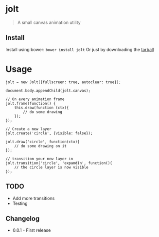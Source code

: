 # jolt

> A small canvas animation utility

## Install

Install using bower: `bower install jolt`
Or just by downloading the [tarball](https://github.com/pcole/jolt/archive/master.zip)

# Usage

```
jolt = new Jolt({fullscreen: true, autoclear: true});

document.body.appendChild(jolt.canvas);

// On every animation frame
jolt.frame(function() {
	this.draw(function (ctx){
		// do some drawing
	});
});

// Create a new layer
jolt.create('circle', {visible: false});

jolt.draw('circle', function(ctx){
	// do some drawing on it
});

// transition your new layer in
jolt.transition('circle', 'expandIn', function(){
	// the circle layer is now visible
});
```

## TODO

- Add more transitions
- Testing

## Changelog

- 0.0.1 - First release
